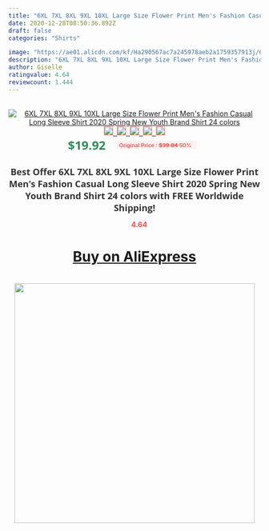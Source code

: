 ```yaml
---
title: "6XL 7XL 8XL 9XL 10XL Large Size Flower Print Men's Fashion Casual Long Sleeve Shirt 2020 Spring New Youth Brand Shirt 24 colors"
date: 2020-12-28T08:50:36.892Z
draft: false
categories: "Shirts"

image: "https://ae01.alicdn.com/kf/Ha290567ac7a245978aeb2a1759357913j/6XL-7XL-8XL-9XL-10XL-Large-Size-Flower-Print-Men-s-Fashion-Casual-Long-Sleeve-Shirt.jpg"
description: "6XL 7XL 8XL 9XL 10XL Large Size Flower Print Men's Fashion Casual Long Sleeve Shirt 2020 Spring New Youth Brand Shirt 24 colors"
author: Giselle
ratingvalue: 4.64
reviewcount: 1.444
---
```

<br>
<div style="text-align: center;">
<a href="https://s.click.aliexpress.com/e/_A3to09" target="_blank" rel="nofollow noopener noreferrer"><img alt="6XL 7XL 8XL 9XL 10XL Large Size Flower Print Men's Fashion Casual Long Sleeve Shirt 2020 Spring New Youth Brand Shirt 24 colors" class="magnifier-image" src="https://ae01.alicdn.com/kf/Ha290567ac7a245978aeb2a1759357913j/6XL-7XL-8XL-9XL-10XL-Large-Size-Flower-Print-Men-s-Fashion-Casual-Long-Sleeve-Shirt.jpg_640x640.jpg">
<br>
<img style="border:1px solid salmon" src="https://ae01.alicdn.com/kf/Ha290567ac7a245978aeb2a1759357913j/6XL-7XL-8XL-9XL-10XL-Large-Size-Flower-Print-Men-s-Fashion-Casual-Long-Sleeve-Shirt.jpg_120x120.jpg">&nbsp;&nbsp;<img style="border:1px solid salmon" src="https://ae01.alicdn.com/kf/Hf471450c2b184196b44b5fb8ca1a9ea44/6XL-7XL-8XL-9XL-10XL-Large-Size-Flower-Print-Men-s-Fashion-Casual-Long-Sleeve-Shirt.jpg_120x120.jpg">&nbsp;&nbsp;<img style="border:1px solid salmon" src="https://ae01.alicdn.com/kf/Hf522f376972043409da3bb44d0aa5ba0D/6XL-7XL-8XL-9XL-10XL-Large-Size-Flower-Print-Men-s-Fashion-Casual-Long-Sleeve-Shirt.jpg_120x120.jpg">&nbsp;&nbsp;<img style="border:1px solid salmon" src="https://ae01.alicdn.com/kf/H364a69add4ea42ad9f9ba3fe18332ac7y/6XL-7XL-8XL-9XL-10XL-Large-Size-Flower-Print-Men-s-Fashion-Casual-Long-Sleeve-Shirt.jpg_120x120.jpg">&nbsp;&nbsp;<img style="border:1px solid salmon" src="https://ae01.alicdn.com/kf/Hc0f0de2b0fbd4c7fa79fbcb9448a8642J/6XL-7XL-8XL-9XL-10XL-Large-Size-Flower-Print-Men-s-Fashion-Casual-Long-Sleeve-Shirt.jpg_120x120.jpg"></a></div><br0>
<div style="text-align: center;"><span style="background-color: white; border: 0px; box-sizing: border-box; color: seagreen; display: inline-block; font-family: &quot;open sans&quot; , &quot;arial&quot; , &quot;helvetica&quot; , sans-serif , &quot;heiti&quot;; font-size: 24px; font-stretch: inherit; font-weight: 700; line-height: inherit; margin: 0px 10px 0px 0px; padding: 0px; vertical-align: middle;">$19.92 </span>
<span style="background: rgb(255 , 241 , 241); border-radius: 3px; border: 0px; box-sizing: border-box; color: #ff4747; display: inline-block; font-family: inherit; font-size: 12px; font-stretch: inherit; font-style: inherit; font-variant: inherit; font-weight: 600; line-height: inherit; margin: 0px; padding: 2px 5px; transform: scale(0.9); vertical-align: middle;">Original Price : <b style="text-decoration: line-through;">$39.84 </b> 50%&nbsp;&nbsp;</span></div>
<h1 style="color: #333333; display: inline-block; font-family: &quot;open sans&quot; , &quot;arial&quot; , &quot;helvetica&quot; , sans-serif , &quot;heiti&quot;; font-size: 18px; font-stretch: inherit; font-weight: 700; text-align: center;">Best Offer 6XL 7XL 8XL 9XL 10XL Large Size Flower Print Men's Fashion Casual Long Sleeve Shirt 2020 Spring New Youth Brand Shirt 24 colors with FREE Worldwide Shipping!</h1>
<div style="color: #ff4747; text-align: center;">
<img src="https://4.bp.blogspot.com/-M0ZcTcb-5uY/XleCXlxnR4I/AAAAAAAAAEc/OrjgMkXV1oMQFaCRZj5HQwOCBcu3w1FegCPcBGAYYCw/s1600/star.png" style="height: 15px;">&nbsp;<b>4.64</b></div>
<div class="button_cont" align="center"><a class="buynow_a" href="https://s.click.aliexpress.com/e/_A3to09" target="_blank" rel="nofollow noopener noreferrer"><H1>Buy on AliExpress</H1></a></div><br>
<div class="separator" style="clear: both; text-align: center;">
<img src="https://lh3.googleusercontent.com/-pTy5HemUv9M/XlePHvY0dAI/AAAAAAAAAE4/0nX5iRUoIWY8eMW9Dpxeirr157OZliDIgCLcBGAsYHQ/s1600/badge.gif" width="480">
</div>
